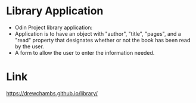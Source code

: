 # Library Application

- Odin Project library application:
- Application is to have an object with "author", "title", "pages", and
  a "read" property that designates whether or not the book has been read by the user.
- A form to allow the user to enter the information needed.

# Link

https://drewchambs.github.io/library/
